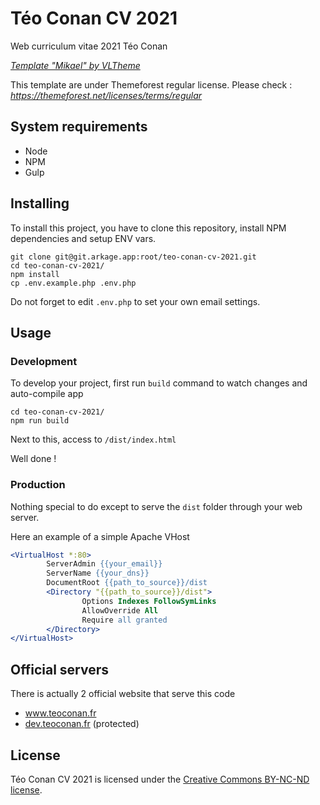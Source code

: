 # Téo Conan CV 2021

Web curriculum vitae 2021 Téo Conan

[*Template "Mikael" by VLTheme*](https://themeforest.net/item/mikael-modern-creative-cvresume-html5-template/27081107)

This template are under Themeforest regular license. Please check : 
*https://themeforest.net/licenses/terms/regular*

## System requirements

- Node
- NPM
- Gulp

## Installing

 To install this project, you have to clone this repository, install NPM dependencies and setup ENV vars.

```shell
git clone git@git.arkage.app:root/teo-conan-cv-2021.git
cd teo-conan-cv-2021/
npm install
cp .env.example.php .env.php
```

Do not forget to edit `.env.php` to set your own email settings.

## Usage

### Development

To develop your project, first run `build` command to watch changes and auto-compile app

```shell
cd teo-conan-cv-2021/
npm run build
```

Next to this, access to `/dist/index.html`

Well done !

### Production

Nothing special to do except to serve the `dist` folder through your web server.

Here an example of a simple Apache VHost

```apache
<VirtualHost *:80>
        ServerAdmin {{your_email}}
        ServerName {{your_dns}}
        DocumentRoot {{path_to_source}}/dist
		<Directory "{{path_to_source}}/dist">
                Options Indexes FollowSymLinks
                AllowOverride All
                Require all granted
        </Directory>
</VirtualHost>

```

## Official servers

There is actually 2 official website that serve this code

- www.teoconan.fr
- [dev.teoconan.fr](https://dev.teoconan.fr) (protected)

## License

Téo Conan CV 2021 is licensed under the [Creative Commons BY-NC-ND license](https://git.arkage.app/root/teo-conan-cv-2021/-/blob/master/LICENSE).